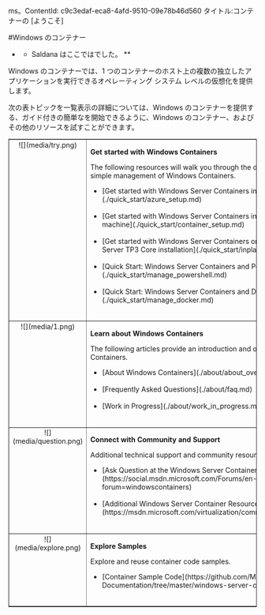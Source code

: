 ms。ContentId: c9c3edaf-eca8-4afd-9510-09e78b46d560
タイトル:コンテナーの [ようこそ]

#Windows のコンテナー

* * Saldana はここではでした。
**

Windows のコンテナーでは、1 つのコンテナーのホスト上の複数の独立したアプリケーションを実行できるオペレーティング システム レベルの仮想化を提供します。

次の表トピックを一覧表示の詳細については、Windows のコンテナーを提供する、ガイド付きの簡単なを開始できるように、Windows のコンテナー、およびその他のリソースを試すことができます。

<table border="1" style="background-color:FFFFCC;border-collapse:collapse;border:1px solid FFCC00;color:000000;width:100%" cellpadding="15" cellspacing="3">
  <tr valign="top">
    <td>
      <center caps_internal_Id="b14ce197-6b33-463c-b75a-bce306b1f481">![](media/try.png)</center>
    </td>
    <td>
      <p>
        <strong caps_internal_Id="9fc4f341-3779-4a46-baea-5a82c93cd922">Get started with Windows Containers</strong>
      </p>
      <p caps_internal_Id="ed39aa47-8677-42fe-9f03-5b69e0c324da">The following resources will walk you through the deployment, creation, and simple management of Windows Containers.</p>
      <ul>
        <li class="unordered">[Get started with Windows Server Containers in Windows Azure](./quick_start/azure_setup.md)<br caps_internal_Id="ed1bbd9d-1069-4af7-8100-172101b3e1a3" /><br caps_internal_Id="6d481b24-001c-4922-a224-af55b9858268" /></li>
        <li class="unordered">[Get started with Windows Server Containers in a new Hyper-V virtual machine](./quick_start/container_setup.md)<br caps_internal_Id="1dbbb061-2768-4c4a-abd2-8d1cd3553001" /><br caps_internal_Id="f84476b4-0d0b-42b8-9e23-2c28a60d56f0" /></li>
        <li class="unordered">[Get started with Windows Server Containers on an existing Windows Server TP3 Core installation](./quick_start/inplace_setup.md)<br caps_internal_Id="25e687ae-0a9b-4534-9a44-f6faaaca2357" /><br caps_internal_Id="f58fbff1-1e05-4218-9ab8-b8616831bde8" /></li>
        <li class="unordered">[Quick Start: Windows Server Containers and PowerShell](./quick_start/manage_powershell.md)<br caps_internal_Id="de4c38f9-e9db-4406-902c-cec2509a3c6f" /><br caps_internal_Id="6eac3bed-e2fa-4694-a3fc-0a014cceed82" /></li>
        <li class="unordered">[Quick Start: Windows Server Containers and Docker](./quick_start/manage_docker.md)<br caps_internal_Id="2281f324-6f8a-47d9-9610-9b1089a943dd" /><br caps_internal_Id="f3528f79-7602-4a2e-a9b4-d0b32317de8b" /></li>
      </ul>
    </td>
  </tr>
  <tr valign="top">
    <td>
      <center caps_internal_Id="d28eadbf-e85e-44d1-baf2-6e0c79198705">![](media/1.png)</center>
    </td>
    <td valign="top">
      <p>
        <strong caps_internal_Id="f610cb38-24c4-49d9-8c79-3f703726c8af">Learn about Windows Containers</strong>
      </p>
      <p caps_internal_Id="77ae3ead-33a3-4e95-9240-bd25d9fc2e57">The following articles provide an introduction and overview of Windows Containers.</p>
      <ul>
        <li class="unordered">[About Windows Containers](./about/about_overview.md)<br caps_internal_Id="d5a5532a-ed75-4455-acb1-39832c2de11f" /><br caps_internal_Id="52f74ef3-a714-4c4f-883a-45ced51cc12d" /></li>
        <li class="unordered">[Frequently Asked Questions](./about/faq.md)<br caps_internal_Id="8217ed15-759c-4219-8ed4-780f8cdc926c" /><br caps_internal_Id="a7233038-53a3-41cc-be48-5d4a7f20c723" /></li>
        <li class="unordered">[Work in Progress](./about/work_in_progress.md)<br caps_internal_Id="70b6d6a5-3add-4e68-93bf-79371605f28f" /><br caps_internal_Id="fc8223b8-69f1-4786-9a97-16fd4408a28e" /></li>
      </ul>
    </td>
  </tr>
  <tr valign="top">
    <td>
      <center caps_internal_Id="a0980bb4-7f53-4a16-a24f-35a94640d93c">![](media/question.png)</center>
    </td>
    <td>
      <p>
        <strong caps_internal_Id="65d8111b-3a3a-4d38-bc55-a173cf1333ef">Connect with Community and Support</strong>
      </p>
      <p caps_internal_Id="6cfb5abd-df09-4372-9f1a-61af9b29687a">Additional technical support and community resources</p>
      <ul>
        <li class="unordered">[Ask Question at the Windows Server Container Forum](https://social.msdn.microsoft.com/Forums/en-US/home?forum=windowscontainers)<br caps_internal_Id="337f4085-8d4a-4ef1-9fa1-6bc2470766bf" /><br caps_internal_Id="32517d93-36d7-42dc-82d2-cfdba3d78d40" /></li>
        <li class="unordered">[Additional Windows Server Container Resources](https://msdn.microsoft.com/virtualization/community/community_overview)<br caps_internal_Id="7fd28a02-0bac-461f-b3e2-8a558f397cba" /><br caps_internal_Id="0859fbae-43ea-4155-bb5a-770da64b4e59" /></li>
      </ul>
    </td>
  </tr>
  <tr valign="top">
    <td>
      <center caps_internal_Id="7434ffc6-3757-4698-becd-c2df7335278d">![](media/explore.png)</center>
    </td>
    <td>
      <p>
        <strong caps_internal_Id="9a0afcbb-dcb4-4d46-bee0-b267d5f00dea">Explore Samples</strong>
      </p>
      <p caps_internal_Id="1710fec3-ce33-48c8-ad0c-44005e7baa72">Explore and reuse container code samples.</p>
      <ul>
        <li class="unordered">[Container Sample Code](https://github.com/Microsoft/Virtualization-Documentation/tree/master/windows-server-container-samples)<br caps_internal_Id="38184f78-d2c4-42d2-b358-d54cf5a22cd0" /><br caps_internal_Id="6d23c752-664c-4572-a87a-53ccd2dc6028" /></li>
      </ul>
    </td>
  </tr>
</table>


